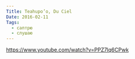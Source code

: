 ```yaml
---
Title: Teahupo’o, Du Ciel
Date: 2016-02-11
Tags:
  - саптрю
  - слушаю
---
```


https://www.youtube.com/watch?v=PPZ7lq6CPwk